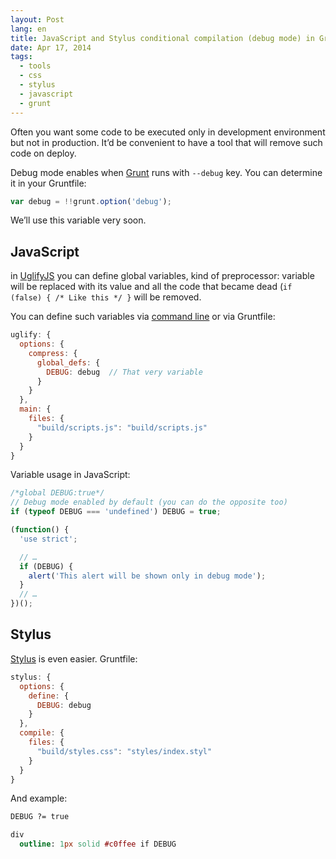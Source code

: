 ```yaml
---
layout: Post
lang: en
title: JavaScript and Stylus conditional compilation (debug mode) in Grunt
date: Apr 17, 2014
tags:
  - tools
  - css
  - stylus
  - javascript
  - grunt
---
```


Often you want some code to be executed only in development environment but not in production. It’d be convenient to have a tool that will remove such code on deploy.

Debug mode enables when [Grunt](http://gruntjs.com/) runs with `--debug` key. You can determine it in your Gruntfile:

```javascript
var debug = !!grunt.option('debug');
```

We’ll use this variable very soon.

## JavaScript

in [UglifyJS](https://github.com/mishoo/UglifyJS) you can define global variables, kind of preprocessor: variable will be replaced with its value and all the code that became dead (`if (false) { /* Like this */ }` will be removed.

You can define such variables via [command line](https://github.com/mishoo/UglifyJS#usage) or via Gruntfile:

```javascript
uglify: {
  options: {
    compress: {
      global_defs: {
        DEBUG: debug  // That very variable
      }
    }
  },
  main: {
    files: {
      "build/scripts.js": "build/scripts.js"
    }
  }
}
```

Variable usage in JavaScript:

```javascript
/*global DEBUG:true*/
// Debug mode enabled by default (you can do the opposite too)
if (typeof DEBUG === 'undefined') DEBUG = true;

(function() {
  'use strict';

  // …
  if (DEBUG) {
    alert('This alert will be shown only in debug mode');
  }
  // …
})();
```

## Stylus

[Stylus](http://learnboost.github.io/stylus/) is even easier. Gruntfile:

```javascript
stylus: {
  options: {
    define: {
      DEBUG: debug
    }
  },
  compile: {
    files: {
      "build/styles.css": "styles/index.styl"
    }
  }
}
```

And example:

```sass
DEBUG ?= true

div
  outline: 1px solid #c0ffee if DEBUG
```
